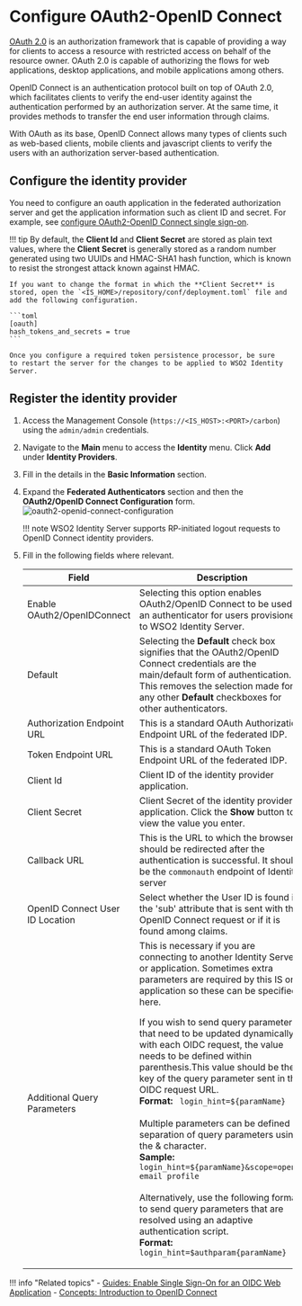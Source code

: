 # Configure OAuth2-OpenID Connect

[OAuth 2.0](https://oauth.net/2/) is an authorization framework that is
capable of providing a way for clients to access a resource with
restricted access on behalf of the resource owner. OAuth 2.0 is capable
of authorizing the flows for web applications, desktop applications, and
mobile applications among others.

OpenID Connect is an authentication protocol built on top of OAuth 2.0,
which facilitates clients to verify the end-user identity against the
authentication performed by an authorization server. At the same time,
it provides methods to transfer the end user information through claims.

With OAuth as its base, OpenID Connect allows many types of clients such
as web-based clients, mobile clients and javascript clients to verify
the users with an authorization server-based authentication.

## Configure the identity provider

You need to configure an oauth application in the federated authorization server and get the application information such as client ID and secret. For example, see [configure OAuth2-OpenID Connect single sign-on](../../../guides/login/webapp-oidc/).

!!! tip
    By default, the **Client Id** and **Client Secret** are stored as
    plain text values, where the **Client Secret** is generally stored
    as a random number generated using two UUIDs and HMAC-SHA1 hash
    function, which is known to resist the strongest attack known
    against HMAC.

    If you want to change the format in which the **Client Secret** is
    stored, open the `<IS_HOME>/repository/conf/deployment.toml` file and add the following configuration.

    ```toml
    [oauth]
    hash_tokens_and_secrets = true 
    ```

    Once you configure a required token persistence processor, be sure
    to restart the server for the changes to be applied to WSO2 Identity
    Server.
    
<!--For information on
possible values that you can specify based on your
requirement, see [Supported token persistence
processors](TO-DO:../../learn/extension-points-for-oauth#token-persistence-processor).-->

## Register the identity provider

1.  Access the Management Console (`https://<IS_HOST>:<PORT>/carbon`) using the `admin/admin` credentials.
    
2.  Navigate to the **Main** menu to access the **Identity** menu. Click
    **Add** under **Identity Providers**.  
    
3.  Fill in the details in the **Basic Information** section.

4.  Expand the **Federated Authenticators** section and then the
    **OAuth2/OpenID Connect Configuration** form.  
    ![oauth2-openid-connect-configuration](../../../assets/img/guides/oauth2-openid-connect-configuration.png)
        
    !!! note
        WSO2 Identity Server supports RP-initiated logout requests to OpenID Connect identity providers.
    
5.  Fill in the following fields where relevant.

    <div class="tg-wrap"><table>
    <thead>
    <tr>
        <th>Field </th>
        <th>Description</th>
        <th>Sample Value</th>
    </tr>
    </thead>
    <tbody>
    <tr>
        <td>Enable OAuth2/OpenIDConnect</td>
        <td>Selecting this option enables OAuth2/OpenID Connect to be used as an authenticator for users provisioned to WSO2 Identity Server.</td>
        <td>Selected</td>
    </tr>
    <tr>
        <td>Default</td>
        <td>Selecting the <strong>Default</strong> check box signifies that the OAuth2/OpenID Connect credentials are the main/default form of authentication. <br>This removes the selection made for any other <strong>Default</strong> checkboxes for other authenticators.</td>
        <td>Selected</td>
    </tr>
    <tr>
        <td>Authorization Endpoint URL</td>
        <td>This is a standard OAuth Authorization Endpoint URL of the federated IDP.</td>
        <td><code>https://<IS_HOST>:<PORT>/oauth2/authorize/</code></td>
    </tr>
    <tr>
        <td>Token Endpoint URL</td>
        <td>This is a standard OAuth Token Endpoint URL of the federated IDP.</td>
        <td><code>https://<IS_HOST>:<PORT>/oauth2/token/</code></td>
    </tr>
    <tr>
        <td>Client Id</td>
        <td>Client ID of the identity provider application.</td>
        <td><code>1421263438188909</code></td>
    </tr>
    <tr>
        <td>Client Secret</td>
        <td>Client Secret of the identity provider application. Click the <strong>Show</strong> button to view the value you enter.</td>
        <td><code>12ffb4dfb2fed67a00846b42126991f8</code></td>
    </tr>
    <tr>
        <td>Callback URL</td>
        <td>This is the URL to which the browser should be redirected after the authentication is successful. It should be the <code>commonauth</code> endpoint of Identity server</td>
        <td><code>https://<IS_HOST>:<PORT>/commonauth</code></td>
    </tr>
    <tr>
        <td>OpenID Connect User ID Location</td>
        <td>Select whether the User ID is found in the 'sub' attribute that is sent with the OpenID Connect request or if it is found among claims.</td>
        <td>User ID found in 'sub' attribute</td>
    </tr>
    <tr>
        <td>Additional Query Parameters</td>
        <td>This is necessary if you are connecting to another Identity Server or application. Sometimes extra parameters are required by this IS or application so these can be specified here.
        <div class="admonition note">
        <p>If you wish to send query parameters that need to be updated dynamically with each OIDC request, the value needs to be defined within parenthesis.This value should be the key of the query parameter sent in the OIDC request URL. </br>
        <strong>Format:</strong> <code> login_hint=${paramName}</code> </br>
        </br>
        Multiple parameters can be defined by separation of query parameters using the & character.</br>
        <strong>Sample:</strong></br> <code>login_hint=${paramName}&scope=openid email profile </code></br> </br>
        Alternatively, use the following format to send query parameters that are resolved using an adaptive authentication script. </br>
        <strong>Format:</strong> <code>login_hint=$authparam{paramName} </code> </br>
        </p>
        </div>
        </td>
        <td>paramName1=value1</td>
    </tr>
    </tbody>
    </table></div>

!!! info "Related topics"
    - [Guides: Enable Single Sign-On for an OIDC Web Application](../../../guides/login/sso-for-oidc)
    - [Concepts: Introduction to OpenID Connect](../../../references/concepts/authentication/intro-oidc)
    

<!--	-   See [Log into Identity Server using another Identity Server -
		OAuth2](TO-DO:../../learn/login-to-identity-server-using-another-identity-server-oauth2)
		for a sample of using OAuth2/OpenIDConnect for federated
		authentication.-->
